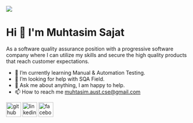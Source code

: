 ![](https://arturssmirnovs.github.io/github-profile-readme-generator/images/banner.png)

# Hi 👋 I'm Muhtasim Sajat


As a software quality assurance position with a progressive
software company where I can utilize my skills and secure the
high quality products that reach customer expectations.

- 🌱 I’m currently learning Manual & Automation Testing.
- 🤔 I’m looking for help with SQA Field.
- 💬 Ask me about anything, I am happy to help.
- 📫 How to reach me muhtasim.aust.cse@gmail.com


[<img src='https://cdn.jsdelivr.net/npm/simple-icons@3.0.1/icons/github.svg' alt='github' height='40'>](https://github.com/https://github.com/Nihal575)  [<img src='https://cdn.jsdelivr.net/npm/simple-icons@3.0.1/icons/linkedin.svg' alt='linkedin' height='40'>](https://www.linkedin.com/in/www.linkedin.com/in/muhtasimsajat/)  [<img src='https://cdn.jsdelivr.net/npm/simple-icons@3.0.1/icons/facebook.svg' alt='facebook' height='40'>](https://www.facebook.com/https://www.facebook.com/profile.php?id=100010225087847)  


















